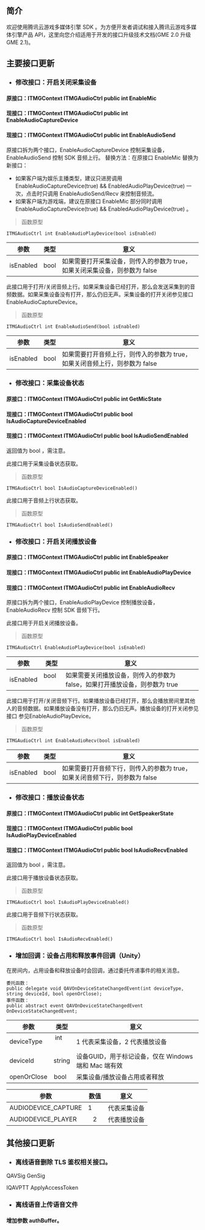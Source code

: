 ## 简介
欢迎使用腾讯云游戏多媒体引擎 SDK 。为方便开发者调试和接入腾讯云游戏多媒体引擎产品 API，这里向您介绍适用于开发的接口升级技术文档(GME 2.0 升级 GME 2.1)。


## 主要接口更新

- ### 修改接口：开启关闭采集设备
#### 原接口：ITMGContext ITMGAudioCtrl public int EnableMic
#### 现接口：ITMGContext ITMGAudioCtrl public int EnableAudioCaptureDevice
#### 现接口：ITMGContext ITMGAudioCtrl public int EnableAudioSend

原接口拆为两个接口，EnableAudioCaptureDevice 控制采集设备，EnableAudioSend 控制 SDK 音频上行。
替换方法：在原接口 EnableMic 替换为新接口：
- 如果客户端为娱乐主播类型，建议只进房调用 EnableAudioCaptureDevice(true) && EnabledAudioPlayDevice(true) 一次，点击时只调用 EnableAudioSend/Recv 来控制音频流。
- 如果客户端为游戏端，建议在原接口 EnableMic 部分同时调用 EnableAudioCaptureDevice(true) && EnabledAudioPlayDevice(true) 。

> 函数原型  
```
ITMGAudioCtrl int EnableAudioPlayDevice(bool isEnabled)
```
|参数     | 类型         |意义|
| ------------- |:-------------:|-------------|
| isEnabled    |bool     |如果需要打开采集设备，则传入的参数为 true，如果关闭采集设备，则参数为 false|
  


此接口用于打开/关闭音频上行。如果采集设备已经打开，那么会发送采集到的音频数据。如果采集设备没有打开，那么仍旧无声。采集设备的打开关闭参见接口 EnableAudioCaptureDevice。

> 函数原型  
```
ITMGAudioCtrl int EnableAudioSend(bool isEnabled)
```
|参数     | 类型         |意义|
| ------------- |:-------------:|-------------|
| isEnabled    |bool     |如果需要打开音频上行，则传入的参数为 true，如果关闭音频上行，则参数为 false|


- ### 修改接口：采集设备状态
#### 原接口：ITMGContext ITMGAudioCtrl public int GetMicState
#### 现接口：ITMGContext ITMGAudioCtrl public bool IsAudioCaptureDeviceEnabled
#### 现接口：ITMGContext ITMGAudioCtrl public bool IsAudioSendEnabled
返回值为 bool ，需注意。

此接口用于采集设备状态获取。
> 函数原型  
```
ITMGAudioCtrl bool IsAudioCaptureDeviceEnabled()
```

此接口用于音频上行状态获取。
> 函数原型  
```
ITMGAudioCtrl bool IsAudioSendEnabled()
```

- ### 修改接口：开启关闭播放设备
#### 原接口：ITMGContext ITMGAudioCtrl public int EnableSpeaker
#### 现接口：ITMGContext ITMGAudioCtrl public int EnableAudioPlayDevice
#### 现接口：ITMGContext ITMGAudioCtrl public int EnableAudioRecv
原接口拆为两个接口，EnableAudioPlayDevice 控制播放设备，EnableAudioRecv 控制 SDK 音频下行。

此接口用于开启关闭播放设备。
> 函数原型  
```
ITMGAudioCtrl EnableAudioPlayDevice(bool isEnabled)
```
|参数     | 类型         |意义|
| ------------- |:-------------:|-------------|
| isEnabled    |bool        |如果需要关闭播放设备，则传入的参数为 false，如果打开播放设备，则参数为 true|

此接口用于打开/关闭音频下行。如果播放设备已经打开，那么会播放房间里其他人的音频数据。如果播放设备没有打开，那么仍旧无声。播放设备的打开关闭参见接口 参见EnableAudioPlayDevice。

> 函数原型  
```
ITMGAudioCtrl int EnableAudioRecv(bool isEnabled)
```
|参数     | 类型         |意义|
| ------------- |:-------------:|-------------|
| isEnabled    |bool     |如果需要打开音频下行，则传入的参数为 true，如果关闭音频下行，则参数为 false|

- ### 修改接口：播放设备状态
#### 原接口：ITMGContext ITMGAudioCtrl public int GetSpeakerState
#### 现接口：ITMGContext ITMGAudioCtrl public bool IsAudioPlayDeviceEnabled
#### 现接口：ITMGContext ITMGAudioCtrl public bool IsAudioRecvEnabled
返回值为 bool ，需注意。

此接口用于播放设备状态获取。
> 函数原型  
```
ITMGAudioCtrl bool IsAudioPlayDeviceEnabled()
```

此接口用于音频下行状态获取。
> 函数原型  
```
ITMGAudioCtrl bool IsAudioRecvEnabled()
```

- ### 增加回调：设备占用和释放事件回调（Unity）
在房间内，占用设备和释放设备时会回调，通过委托传递事件的相关消息。

```
委托函数：
public delegate void QAVOnDeviceStateChangedEvent(int deviceType, string deviceId, bool openOrClose);
事件函数：
public abstract event QAVOnDeviceStateChangedEvent OnDeviceStateChangedEvent;
```

|参数     | 类型         |意义|
| ------------- |:-------------:|-------------|
| deviceType    	|int       	|1 代表采集设备，2 代表播放设备							|
| deviceId   	 	|string 	|设备GUID，用于标记设备，仅在 Windows 端和 Mac 端有效	|
| openOrClose    |bool  	|采集设备/播放设备占用或者释放							|


|参数     | 数值         |意义|
| ------------- |:-------------:|-------------|
| AUDIODEVICE_CAPTURE    	|1       	|代表采集设备|
| AUDIODEVICE_PLAYER   	 	|2 			|代表播放设备|



## 其他接口更新
- ### 离线语音删除 TLS 鉴权相关接口。
QAVSig GenSig

IQAVPTT ApplyAccessToken

- ### 离线语音上传语音文件
#### 增加参数 authBuffer。


